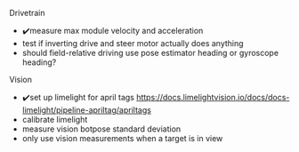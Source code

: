 Drivetrain
- ✔️measure max module velocity and acceleration
- test if inverting drive and steer motor actually does anything
- should field-relative driving use pose estimator heading or gyroscope heading?

Vision
- ✔️set up limelight for april tags https://docs.limelightvision.io/docs/docs-limelight/pipeline-apriltag/apriltags
- calibrate limelight
- measure vision botpose standard deviation
- only use vision measurements when a target is in view
